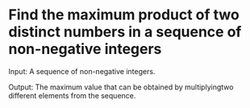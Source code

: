 # Find the maximum product of two distinct numbers in a sequence of non-negative integers

Input: A sequence of non-negative integers.

Output: The maximum value that can be obtained by multiplyingtwo different elements from the sequence.
